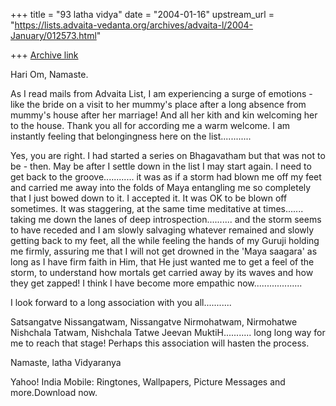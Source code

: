 +++
title = "93 latha vidya"
date = "2004-01-16"
upstream_url = "https://lists.advaita-vedanta.org/archives/advaita-l/2004-January/012573.html"

+++
[Archive link](https://lists.advaita-vedanta.org/archives/advaita-l/2004-January/012573.html)


Hari Om,
Namaste.

As I read mails from Advaita List, I am experiencing a surge of emotions - like the bride on a visit to her mummy's place after a long absence from mummy's house after her marriage! And all her kith and kin welcoming her to the house. Thank you all for according me a warm welcome. I am instantly feeling that belongingness here on the list............

Yes, you are right. I had started a series on Bhagavatham but that was not to be - then. May be after I settle down in the list I may start again. I need to get back to the groove............ it was as if a storm had blown me off my feet and carried me away into the folds of Maya entangling me so completely that I just bowed down to it. I accepted it. It was OK to be blown off sometimes. It was staggering, at the same time meditative at times....... taking me down the lanes of deep introspection.......... and the storm seems to have receded and I am slowly salvaging whatever remained and slowly getting back to my feet, all the while feeling the hands of my Guruji holding me firmly, assuring me that I will not get drowned in the 'Maya saagara' as long as I have firm faith in Him, that He just wanted me to get a feel of the storm, to understand how mortals get carried away by its waves and how they get zapped! I think I have become more empathic now...................

I look forward to a long association with you all...........

Satsangatve Nissangatwam, Nissangatve Nirmohatwam, Nirmohatwe Nishchala Tatwam, Nishchala Tatwe Jeevan MuktiH........... long long way for me to reach that stage! Perhaps this association will hasten the process.

Namaste,
latha Vidyaranya


Yahoo! India Mobile: Ringtones, Wallpapers, Picture Messages and more.Download now.

